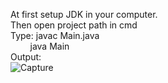 At first setup JDK in your computer.<br>Then open project path in cmd<br>Type: javac Main.java<br>&nbsp;&nbsp;&nbsp;&nbsp;&nbsp;&nbsp;&nbsp; java Main<br>Output: <br> ![Capture](https://github.com/durjoyd390/Currency-Rate-Converter-Java/assets/73610695/c676ee2e-fd1e-4bee-96da-6018b4dba8e4)
